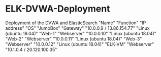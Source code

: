 # ELK-DVWA-Deployment
Deployment of the DVWA and ElasticSearch
"Name"	"Function"	"IP address"	"OS"
"JumpBox"	"Gateway"	"10.0.0.9 / 13.86.154.77"	"Linux (ubuntu 18.04)"
"Web-1"	"Webserver"	"10.0.0.10"	"Linux (ubuntu 18.04)"
"Web-2"	"Webserver"	"10.0.0.11"	"Linux (ubuntu 18.04)"
"Web-3"	"Webserver"	"10.0.0.12"	"Linux (ubuntu 18.04)"
"ELK-VM"	"Webserver"	"10.1.0.4 / 20.120.100.35"	
